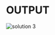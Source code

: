 # OUTPUT

![solution 3](https://github.com/arpita2105/PW-Assignment-1/assets/136358528/da8e817f-0e21-4cb4-a5db-41031edf782f)
